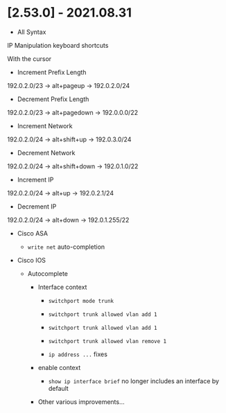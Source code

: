 # [2.53.0] - 2021.08.31

* All Syntax

IP Manipulation keyboard shortcuts

With the cursor

  * Increment Prefix Length

192.0.2.0/23 → alt+pageup → 192.0.2.0/24

  * Decrement Prefix Length

192.0.2.0/23 → alt+pagedown → 192.0.0.0/22

  * Increment Network

192.0.2.0/24 → alt+shift+up → 192.0.3.0/24

  * Decrement Network

192.0.2.0/24 → alt+shift+down → 192.0.1.0/22

  * Increment IP

192.0.2.0/24 → alt+up → 192.0.2.1/24

  * Decrement IP

192.0.2.0/24 → alt+down → 192.0.1.255/22


* Cisco ASA

  * `write net` auto-completion

* Cisco IOS

  * Autocomplete

      * Interface context

          * `switchport mode trunk`

          * `switchport trunk allowed vlan add 1`

          * `switchport trunk allowed vlan add 1`

          * `switchport trunk allowed vlan remove 1`

          * `ip address ...` fixes

      * enable context

          * `show ip interface brief` no longer includes an interface by default

      * Other various improvements...
